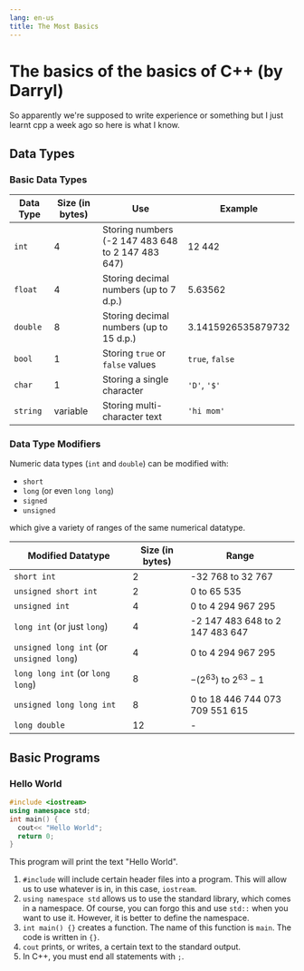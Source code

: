 ```yaml
---
lang: en-us
title: The Most Basics
---
```


# The basics of the basics of C++ (by Darryl)

So apparently we're supposed to write experience or something but I just learnt cpp a week ago so here is what I know.

## Data Types

### Basic Data Types

| Data Type | Size (in bytes) | Use                                               | Example            |
| --------- | --------------- | ------------------------------------------------- | ------------------ |
| `int`     | 4               | Storing numbers (-2 147 483 648 to 2 147 483 647) | 12 442             |
| `float`   | 4               | Storing decimal numbers (up to 7 d.p.)            | 5.63562            |
| `double`  | 8               | Storing decimal numbers (up to 15 d.p.)           | 3.1415926535879732 |
| `bool`    | 1               | Storing `true` or `false` values                  | `true`, `false`    |
| `char`    | 1               | Storing a single character                        | `'D'`, `'$'`       |
| `string`  | variable        | Storing multi-character text                      | `'hi mom'`         |

### Data Type Modifiers

Numeric data types (`int` and `double`) can be modified with:

- `short`
- `long` (or even `long long`)
- `signed`
- `unsigned`

which give a variety of ranges of the same numerical datatype.

| Modified Datatype                        | Size (in bytes) | Range                           |
| ---------------------------------------- | --------------- | ------------------------------- |
| `short int`                              | 2               | -32 768 to 32 767               |
| `unsigned short int`                     | 2               | 0 to 65 535                     |
| `unsigned int`                           | 4               | 0 to 4 294 967 295              |
| `long int` (or just `long`)              | 4               | -2 147 483 648 to 2 147 483 647 |
| `unsigned long int` (or `unsigned long`) | 4               | 0 to 4 294 967 295              |
| `long long int` (or `long long`)         | 8               | $-(2^{63})$ to $2^{63} - 1$     |
| `unsigned long long int`                 | 8               | 0 to 18 446 744 073 709 551 615 |
| `long double`                            | 12              | -                               |

## Basic Programs

### Hello World

```cpp
#include <iostream>
using namespace std;
int main() {
  cout<< "Hello World";
  return 0;
}
```

This program will print the text "Hello World".

1. `#include` will include certain header files into a program. This will allow us to use whatever is in, in this case, `iostream`.
2. `using namespace std` allows us to use the standard library, which comes in a namespace. Of course, you can forgo this and use `std::` when you want to use it. However, it is better to define the namespace.
3. `int main() {}` creates a function. The name of this function is `main`. The code is written in `{}`.
4. `cout` prints, or writes, a certain text to the standard output.
5. In C++, you must end all statements with `;`.
